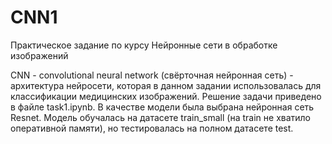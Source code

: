 # CNN1
Практическое задание по курсу Нейронные сети в обработке изображений

CNN - convolutional neural network (свёрточная нейронная сеть) - архитектура нейросети, которая в данном задании использовалась для классификации медицинских изображений. Решение задачи приведено в файле task1.ipynb. 
В качестве модели была выбрана нейронная сеть Resnet. Модель обучалась на датасете train_small (на train не хватило оперативной памяти), но тестировалась на полном датасете test.
